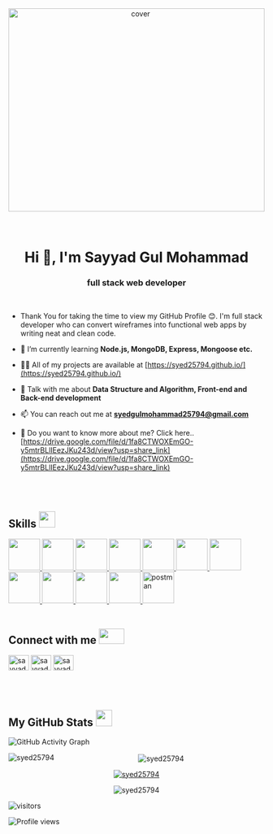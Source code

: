 <div align="center">
<img width="100%" height = "400px" src="https://raw.githubusercontent.com/rahulbanerjee26/githubProfileReadmeGenerator/main/banners/banner9.gif" alt="cover" />
</div>

</br>
</br>

<h1 align="center">Hi 👋, I'm Sayyad Gul Mohammad</h1>
<h3 align="center">full stack web developer</h3>

 </br>
 
- Thank You for taking the time to view my GitHub Profile :blush:. I'm full stack developer who can convert wireframes into functional web apps by writing neat and clean code.

- 🌱 I’m currently learning **Node.js, MongoDB, Express, Mongoose etc.**

- 👨‍💻 All of my projects are available at [https://syed25794.github.io/](https://syed25794.github.io/)

- 💬 Talk with me about **Data Structure and Algorithm, Front-end and Back-end development**

- 📫 You can reach out me at **syedgulmohammad25794@gmail.com**

- 📄 Do you want to know more about me? Click here.. [https://drive.google.com/file/d/1fa8CTWOXEmGO-y5mtrBLlIEezJKu243d/view?usp=share_link](https://drive.google.com/file/d/1fa8CTWOXEmGO-y5mtrBLlIEezJKu243d/view?usp=share_link)


</br>
</br>


<h2> Skills <img src = "https://upload.wikimedia.org/wikipedia/commons/5/55/Tool_animated.gif?20090204212530" width = 32px height=32px> </h2>
<a href= https://github.com/Syed25794?tab=repositories&q=&type=&language=html&sort= > <img width ='62px' height='62px' src ='https://raw.githubusercontent.com/rahulbanerjee26/githubAboutMeGenerator/main/icons/html.svg'> </a>
<a href= https://github.com/Syed25794?tab=repositories&q=&type=&language=css&sort= > <img width ='62px' height='62px' src ='https://raw.githubusercontent.com/rahulbanerjee26/githubAboutMeGenerator/main/icons/css.svg'> </a>
<a href= https://github.com/Syed25794?tab=repositories&q=&type=&language=javascript&sort= > <img width ='62px' height='62px' src ='https://raw.githubusercontent.com/rahulbanerjee26/githubAboutMeGenerator/main/icons/javascript.svg'> </a>
<a href= https://github.com/Syed25794?tab=repositories&q=&type=&language=reactjs&sort= > <img width ='62px' height='62px' src ='https://raw.githubusercontent.com/rahulbanerjee26/githubAboutMeGenerator/main/icons/reactjs.svg'> </a>
<a href= https://github.com/Syed25794?tab=repositories&q=&type=&language=nodejs&sort= > <img width ='62px' height='62px' src ='https://raw.githubusercontent.com/rahulbanerjee26/githubAboutMeGenerator/main/icons/nodejs.svg'> </a>
<a href= https://github.com/Syed25794?tab=repositories&q=&type=&language=mongodb&sort= > <img width ='62px' height='62px' src ='https://raw.githubusercontent.com/rahulbanerjee26/githubAboutMeGenerator/main/icons/mongodb.svg'> </a>
<a href= https://github.com/Syed25794?tab=repositories&q=&type=&language=express&sort= > <img width ='62px' height='62px' src ='https://raw.githubusercontent.com/rahulbanerjee26/githubAboutMeGenerator/main/icons/express.svg'> </a>
<a href= https://github.com/Syed25794?tab=repositories&q=&type=&language=git&sort= > <img width ='62px' height='62px' src ='https://raw.githubusercontent.com/rahulbanerjee26/githubAboutMeGenerator/main/icons/git.svg'> </a>
<a href= https://github.com/Syed25794?tab=repositories&q=&type=&language=github&sort= > <img width ='62px' height='62px' src ='https://raw.githubusercontent.com/rahulbanerjee26/githubAboutMeGenerator/main/icons/github.svg'> </a>
<a href= https://github.com/Syed25794?tab=repositories&q=&type=&language=python&sort= > <img width ='62px' height='62px' src ='https://raw.githubusercontent.com/rahulbanerjee26/githubAboutMeGenerator/main/icons/python.svg'> </a>
<a href= https://github.com/Syed25794?tab=repositories&q=&type=&language=java&sort= > <img width ='62px' height='62px' src ='https://raw.githubusercontent.com/rahulbanerjee26/githubAboutMeGenerator/main/icons/java.svg'> </a>
<a href="https://postman.com" target="_blank" rel="noreferrer"> <img src="https://www.vectorlogo.zone/logos/getpostman/getpostman-icon.svg" alt="postman" width ='62px' height='62px' /> </a>


</br>
</br>

<h2> Connect with me <img src='https://cdn.dribbble.com/users/805609/screenshots/2909157/connection.gif' width="50px" height=30px> </h2>

<p align="left">
<a href="https://twitter.com/sayyadgulmohd" target="blank"><img align="center" src="https://raw.githubusercontent.com/rahuldkjain/github-profile-readme-generator/master/src/images/icons/Social/twitter.svg" alt="sayyadgulmohd" height="30" width="40" /></a>
<a href="https://linkedin.com/in/sayyad gul mohammad" target="blank"><img align="center" src="https://raw.githubusercontent.com/rahuldkjain/github-profile-readme-generator/master/src/images/icons/Social/linked-in-alt.svg" alt="sayyad gul mohammad" height="30" width="40" /></a>
<a href="https://www.hackerrank.com/sayyad_fw15_488" target="blank"><img align="center" src="https://raw.githubusercontent.com/rahuldkjain/github-profile-readme-generator/master/src/images/icons/Social/hackerrank.svg" alt="sayyad_fw15_488" height="30" width="40" /></a>
</p>



</br>
</br>


<h2> My GitHub Stats <img src='https://raw.githubusercontent.com/rahulbanerjee26/githubProfileReadmeGenerator/main/gifs/github.gif' width='32px' height=32px> </h2> 

![GitHub Activity Graph](https://activity-graph.herokuapp.com/graph?username=Syed25794) 

<div align="center">
   <p><img align="left" src="https://github-readme-stats.vercel.app/api/top-langs?username=syed25794&show_icons=true&locale=en&layout=compact" alt="syed25794" /></p>

  <p>&nbsp;<img align="center" src="https://github-readme-stats.vercel.app/api?username=syed25794&show_icons=true&locale=en" alt="syed25794" /></p>
</div>


<p align="center"> <a href="https://github.com/ryo-ma/github-profile-trophy"><img src="https://github-profile-trophy.vercel.app/?username=syed25794" alt="syed25794" /></a> </p>
 


<p align="center"><img src="https://github-readme-streak-stats.herokuapp.com/?user=syed25794&" alt="syed25794" /></p>


   ![visitors](https://visitor-badge.glitch.me/badge?page_id=Syed25794.Syed25794)

   ![Profile views](https://gpvc.arturio.dev/Syed25794)  

